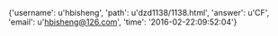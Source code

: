 {'username': u'hbisheng', 'path': u'dzd1138/1138.html', 'answer': u'CF', 'email': u'hbisheng@126.com', 'time': '2016-02-22:09:52:04'}